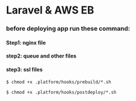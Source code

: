 # Laravel & AWS EB

### before deploying app run these command: 

#### Step1: nginx file
#### step2: queue and other files
#### step3: ssl files

```
$ chmod +x .platform/hooks/prebuild/*.sh

$ chmod +x .platform/hooks/postdeploy/*.sh

```
